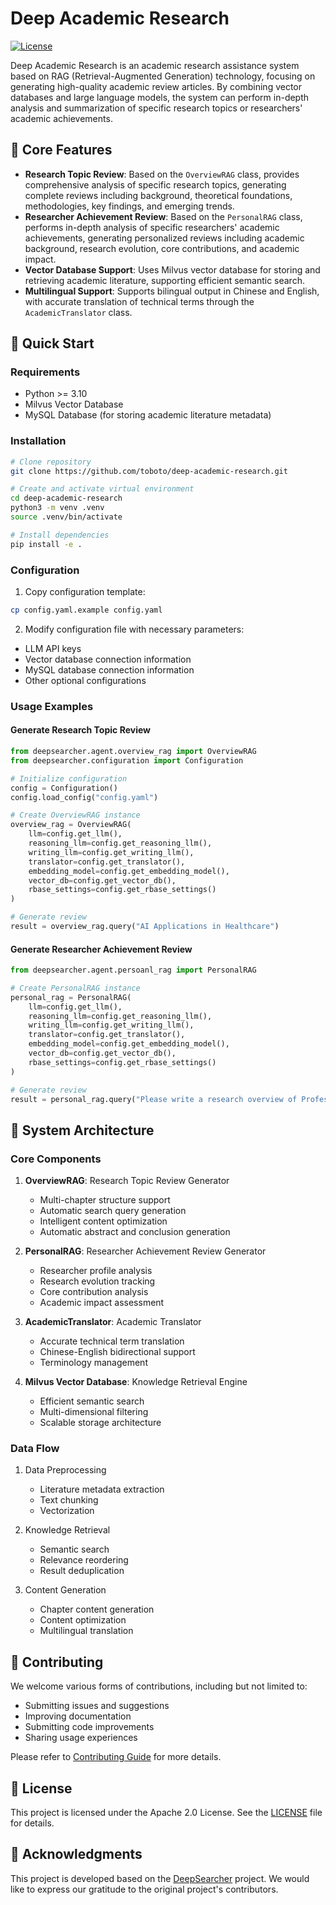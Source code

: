 # Deep Academic Research

[![License](https://img.shields.io/badge/License-Apache%202.0-blue.svg)](https://opensource.org/licenses/Apache-2.0)

Deep Academic Research is an academic research assistance system based on RAG (Retrieval-Augmented Generation) technology, focusing on generating high-quality academic review articles. By combining vector databases and large language models, the system can perform in-depth analysis and summarization of specific research topics or researchers' academic achievements.

## 🚀 Core Features

- **Research Topic Review**: Based on the `OverviewRAG` class, provides comprehensive analysis of specific research topics, generating complete reviews including background, theoretical foundations, methodologies, key findings, and emerging trends.
- **Researcher Achievement Review**: Based on the `PersonalRAG` class, performs in-depth analysis of specific researchers' academic achievements, generating personalized reviews including academic background, research evolution, core contributions, and academic impact.
- **Vector Database Support**: Uses Milvus vector database for storing and retrieving academic literature, supporting efficient semantic search.
- **Multilingual Support**: Supports bilingual output in Chinese and English, with accurate translation of technical terms through the `AcademicTranslator` class.

## 📖 Quick Start

### Requirements

- Python >= 3.10
- Milvus Vector Database
- MySQL Database (for storing academic literature metadata)

### Installation

```bash
# Clone repository
git clone https://github.com/toboto/deep-academic-research.git

# Create and activate virtual environment
cd deep-academic-research
python3 -m venv .venv
source .venv/bin/activate

# Install dependencies
pip install -e .
```

### Configuration

1. Copy configuration template:
```bash
cp config.yaml.example config.yaml
```

2. Modify configuration file with necessary parameters:
- LLM API keys
- Vector database connection information
- MySQL database connection information
- Other optional configurations

### Usage Examples

#### Generate Research Topic Review

```python
from deepsearcher.agent.overview_rag import OverviewRAG
from deepsearcher.configuration import Configuration

# Initialize configuration
config = Configuration()
config.load_config("config.yaml")

# Create OverviewRAG instance
overview_rag = OverviewRAG(
    llm=config.get_llm(),
    reasoning_llm=config.get_reasoning_llm(),
    writing_llm=config.get_writing_llm(),
    translator=config.get_translator(),
    embedding_model=config.get_embedding_model(),
    vector_db=config.get_vector_db(),
    rbase_settings=config.get_rbase_settings()
)

# Generate review
result = overview_rag.query("AI Applications in Healthcare")
```

#### Generate Researcher Achievement Review

```python
from deepsearcher.agent.persoanl_rag import PersonalRAG

# Create PersonalRAG instance
personal_rag = PersonalRAG(
    llm=config.get_llm(),
    reasoning_llm=config.get_reasoning_llm(),
    writing_llm=config.get_writing_llm(),
    translator=config.get_translator(),
    embedding_model=config.get_embedding_model(),
    vector_db=config.get_vector_db(),
    rbase_settings=config.get_rbase_settings()
)

# Generate review
result = personal_rag.query("Please write a research overview of Professor Zhang San")
```

## 🔧 System Architecture

### Core Components

1. **OverviewRAG**: Research Topic Review Generator
   - Multi-chapter structure support
   - Automatic search query generation
   - Intelligent content optimization
   - Automatic abstract and conclusion generation

2. **PersonalRAG**: Researcher Achievement Review Generator
   - Researcher profile analysis
   - Research evolution tracking
   - Core contribution analysis
   - Academic impact assessment

3. **AcademicTranslator**: Academic Translator
   - Accurate technical term translation
   - Chinese-English bidirectional support
   - Terminology management

4. **Milvus Vector Database**: Knowledge Retrieval Engine
   - Efficient semantic search
   - Multi-dimensional filtering
   - Scalable storage architecture

### Data Flow

1. Data Preprocessing
   - Literature metadata extraction
   - Text chunking
   - Vectorization

2. Knowledge Retrieval
   - Semantic search
   - Relevance reordering
   - Result deduplication

3. Content Generation
   - Chapter content generation
   - Content optimization
   - Multilingual translation

## 🤝 Contributing

We welcome various forms of contributions, including but not limited to:

- Submitting issues and suggestions
- Improving documentation
- Submitting code improvements
- Sharing usage experiences

Please refer to [Contributing Guide](./CONTRIBUTING.md) for more details.

## 📄 License

This project is licensed under the Apache 2.0 License. See the [LICENSE](./LICENSE.txt) file for details.

## 🙏 Acknowledgments

This project is developed based on the [DeepSearcher](https://github.com/zilliztech/deep-searcher) project. We would like to express our gratitude to the original project's contributors.

